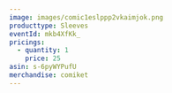 ```yaml
---
image: images/comic1eslppp2vkaimjok.png
producttype: Sleeves
eventId: mkb4XfKk_
pricings:
  - quantity: 1
    price: 25
asin: s-6pyWYPufU
merchandise: comiket
---
```


